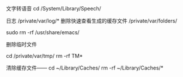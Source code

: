 文字转语音
cd /System/Library/Speech/

日志
 /private/var/log/*
删除快速查看生成的缓存文件
/private/var/folders/

sudo rm -rf /usr/share/emacs/

删除临时文件

cd /private/var/tmp/
rm -rf TM*

清除缓存文件——
cd ~/Library/Caches/
rm -rf ~/Library/Caches/*